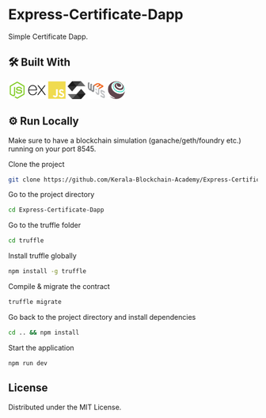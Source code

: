 # Express-Certificate-Dapp

Simple Certificate Dapp.

## 🛠 Built With

<div align="left">
<a href="https://nodejs.org/en/" target="_blank" rel="noreferrer"><img src="https://raw.githubusercontent.com/DEMYSTIF/DEMYSTIF/main/assets/icons/nodejs.svg" width="36" height="36" alt="NodeJS" /></a>
<a href="https://expressjs.com/" target="_blank" rel="noreferrer"><img src="https://raw.githubusercontent.com/DEMYSTIF/DEMYSTIF/main/assets/icons/express.svg" width="36" height="36" alt="Express" /></a>
<a href="https://developer.mozilla.org/en-US/docs/Web/JavaScript" target="_blank" rel="noreferrer"><img src="https://raw.githubusercontent.com/DEMYSTIF/DEMYSTIF/main/assets/icons/javascript.svg" width="36" height="36" alt="JavaScript" /></a>
<a href="https://soliditylang.org/" target="_blank" rel="noreferrer"><img src="https://raw.githubusercontent.com/DEMYSTIF/DEMYSTIF/main/assets/icons/solidity.svg" width="36" height="36" alt="Solidity" /></a>
<a href="https://web3js.readthedocs.io/" target="_blank" rel="noreferrer"><img src="https://raw.githubusercontent.com/DEMYSTIF/DEMYSTIF/main/assets/icons/web3js.svg" width="36" height="36" alt="Web3Js" /></a>
<a href="https://trufflesuite.com" target="_blank" rel="noreferrer"><img src="https://raw.githubusercontent.com/DEMYSTIF/DEMYSTIF/main/assets/icons/truffle.svg" width="36" height="36" alt="Truffle" /></a>
</div>

## ⚙️ Run Locally

Make sure to have a blockchain simulation (ganache/geth/foundry etc.) running on your port 8545.

Clone the project

```bash
git clone https://github.com/Kerala-Blockchain-Academy/Express-Certificate-Dapp.git
```

Go to the project directory

```bash
cd Express-Certificate-Dapp
```

Go to the truffle folder

```bash
cd truffle
```

Install truffle globally

```bash
npm install -g truffle
```

Compile & migrate the contract

```bash
truffle migrate
```

Go back to the project directory and install dependencies

```bash
cd .. && npm install
```

Start the application

```bash
npm run dev
```

## License

Distributed under the MIT License.
